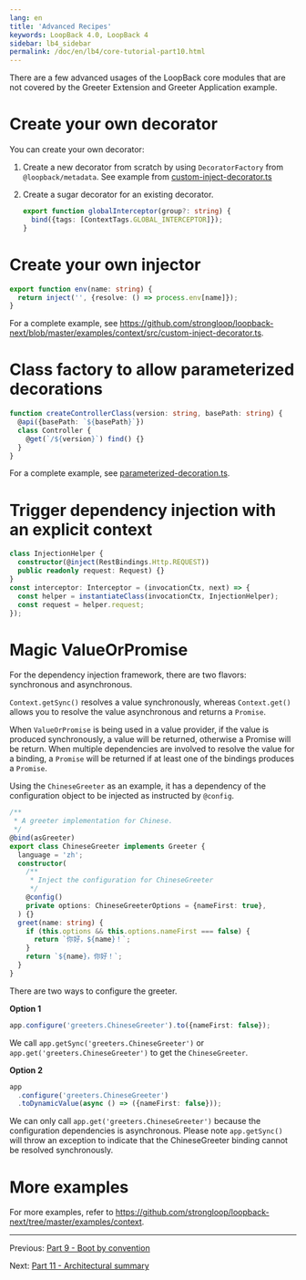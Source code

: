 ```yaml
---
lang: en
title: 'Advanced Recipes'
keywords: LoopBack 4.0, LoopBack 4
sidebar: lb4_sidebar
permalink: /doc/en/lb4/core-tutorial-part10.html
---
```


There are a few advanced usages of the LoopBack core modules that are not
covered by the Greeter Extension and Greeter Application example.

# Create your own decorator

You can create your own decorator:

1. Create a new decorator from scratch by using `DecoratorFactory` from
   `@loopback/metadata`. See example from
   [custom-inject-decorator.ts](https://github.com/strongloop/loopback-next/blob/master/examples/context/src/custom-inject-decorator.ts)

2. Create a sugar decorator for an existing decorator.

   ```ts
   export function globalInterceptor(group?: string) {
     bind({tags: [ContextTags.GLOBAL_INTERCEPTOR]});
   }
   ```

# Create your own injector

```ts
export function env(name: string) {
  return inject('', {resolve: () => process.env[name]});
}
```

For a complete example, see
https://github.com/strongloop/loopback-next/blob/master/examples/context/src/custom-inject-decorator.ts.

# Class factory to allow parameterized decorations

```ts
function createControllerClass(version: string, basePath: string) {
  @api({basePath: `${basePath}`})
  class Controller {
    @get(`/${version}`) find() {}
  }
}
```

For a complete example, see
[parameterized-decoration.ts](https://github.com/strongloop/loopback-next/blob/master/examples/context/src/parameterized-decoration.ts).

# Trigger dependency injection with an explicit context

```ts
class InjectionHelper {
  constructor(@inject(RestBindings.Http.REQUEST))
  public readonly request: Request) {}
}
const interceptor: Interceptor = (invocationCtx, next) => {
  const helper = instantiateClass(invocationCtx, InjectionHelper);
  const request = helper.request;
});
```

# Magic ValueOrPromise

For the dependency injection framework, there are two flavors: synchronous and
asynchronous.

`Context.getSync()` resolves a value synchronously, whereas `Context.get()`
allows you to resolve the value asynchronous and returns a `Promise`.

When `ValueOrPromise` is being used in a value provider, if the value is
produced synchronously, a value will be returned, otherwise a Promise will be
return. When multiple dependencies are involved to resolve the value for a
binding, a `Promise` will be returned if at least one of the bindings produces a
`Promise`.

Using the `ChineseGreeter` as an example, it has a dependency of the
configuration object to be injected as instructed by `@config`.

```ts
/**
 * A greeter implementation for Chinese.
 */
@bind(asGreeter)
export class ChineseGreeter implements Greeter {
  language = 'zh';
  constructor(
    /**
     * Inject the configuration for ChineseGreeter
     */
    @config()
    private options: ChineseGreeterOptions = {nameFirst: true},
  ) {}
  greet(name: string) {
    if (this.options && this.options.nameFirst === false) {
      return `你好，${name}！`;
    }
    return `${name}，你好！`;
  }
}
```

There are two ways to configure the greeter.

**Option 1**

```ts
app.configure('greeters.ChineseGreeter').to({nameFirst: false});
```

We call `app.getSync('greeters.ChineseGreeter')` or
`app.get('greeters.ChineseGreeter')` to get the `ChineseGreeter`.

**Option 2**

```ts
app
  .configure('greeters.ChineseGreeter')
  .toDynamicValue(async () => ({nameFirst: false}));
```

We can only call `app.get('greeters.ChineseGreeter')` because the configuration
dependencies is asynchronous. Please note `app.getSync()` will throw an
exception to indicate that the ChineseGreeter binding cannot be resolved
synchronously.

# More examples

For more examples, refer to
https://github.com/strongloop/loopback-next/tree/master/examples/context.

---

Previous: [Part 9 - Boot by convention](./9-boot-by-convention.md)

Next: [Part 11 - Architectural summary](./11-summary.md)
